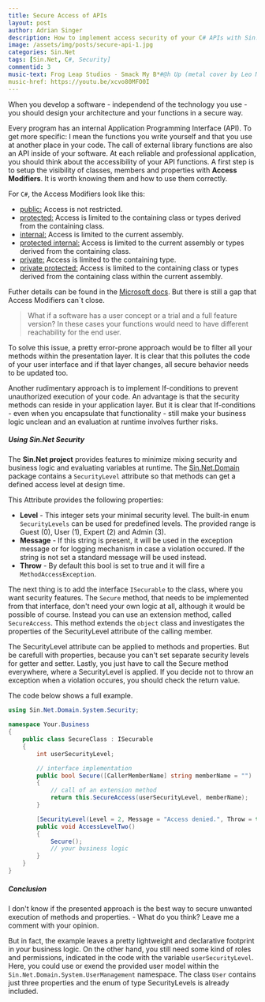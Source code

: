 ```yaml
---
title: Secure Access of APIs
layout: post
author: Adrian Singer
description: How to implement access security of your C# APIs with Sin.Net
image: /assets/img/posts/secure-api-1.jpg
categories: Sin.Net
tags: [Sin.Net, C#, Security]
commentid: 3
music-text: Frog Leap Studios - Smack My B*#@h Up (metal cover by Leo Moracchioli)
music-href: https://youtu.be/xcvo80MFO0I
---
```


When you develop a software - independend of the technology you use - you should design your architecture and your functions in a secure way.

Every program has an internal Application Programming Interface (API).
To get more specific: I mean the functions you write yourself and that you use at another place in your code.
The call of external library functions are also an API inside of your software.
At each reliable and professional application, you should think about the accessibility of your API functions.
A first step is to setup the visibility of classes, members and properties with **Access Modifiers**.
It is worth knowing them and how to use them correctly.

For `C#`, the Access Modifiers look like this: 
<ul class="ul-md">
    <li>
        <a target="_blank" href="https://docs.microsoft.com/en-us/dotnet/csharp/language-reference/keywords/public">public:</a> Access is not restricted.</li>
    <li><a target="_blank" href="https://docs.microsoft.com/en-us/dotnet/csharp/language-reference/keywords/public">protected:</a>
    Access is limited to the containing class or types derived from the containing class.</li>
    <li><a target="_blank" href="https://docs.microsoft.com/en-us/dotnet/csharp/language-reference/keywords/public">internal:</a> Access is limited to the current assembly.</li>
    <li><a target="_blank" href="https://docs.microsoft.com/en-us/dotnet/csharp/language-reference/keywords/public">protected internal:</a>
    Access is limited to the current assembly or types derived from the containing class.</li>
    <li><a target="_blank" href="https://docs.microsoft.com/en-us/dotnet/csharp/language-reference/keywords/public">private:</a> Access is limited to the containing type.</li>
    <li><a target="_blank" href="https://docs.microsoft.com/en-us/dotnet/csharp/language-reference/keywords/public">private protected:</a>
    Access is limited to the containing class or types derived from the containing class within the current assembly.</li>
</ul>

Futher details can be found in the [Microsoft docs](https://docs.microsoft.com/en-us/dotnet/csharp/language-reference/keywords/access-modifiers).
But there is still a gap that Access Modifiers can`t close.

> What if a software has a user concept or a trial and a full feature version? 
> In these cases your functions would need to have different reachability for the end user. 

To solve this issue, a pretty error-prone approach would be to filter all your methods within the presentation layer. It is clear that this pollutes the code of your user interface and if that layer changes, all secure behavior needs to be updated too.

Another rudimentary approach is to implement If-conditions to prevent unauthorized execution of your code.
An advantage is that the security methods can reside in your application layer.
But it is clear that If-conditions - even when you encapsulate that functionality - still make your business logic unclean and an evaluation at runtime involves further risks.

##### Using Sin.Net Security

The **Sin.Net project** provides features to minimize mixing security and business logic and evaluating variables at runtime.
The [Sin.Net.Domain](https://www.nuget.org/packages/Sin.Net.Domain/) package contains a `SecurityLevel` attribute so that methods can get a defined access level at design time.

This Attribute provides the following properties:
<ul class="ul-md">
    <li><b>Level</b> - This integer sets your minimal security level. The built-in enum <code>SecurityLevels</code> can be used for predefined levels.
    The provided range is Guest (0), User (1), Expert (2) and Admin (3).</li>
    <li><b>Message</b> - If this string is present, it will be used in the exception message or for logging mechanism in case a violation occured. If the string is not set a standard message will be used instead.</li>
    <li><b>Throw</b> - By default this bool is set to true and it will fire a <code>MethodAccessException</code>.</li>
</ul>

The next thing is to add the interface `ISecurable` to the class, where you want security features.
The `Secure` method, that needs to be implemented from that interface, don't need your own logic at all, although it would be possible of course.
Instead you can use an extension method, called `SecureAccess`.
This method extends the `object` class and investigates the properties of the SecurityLevel attribute of the calling member.

The SecurityLevel attribute can be applied to methods and properties. <span class="attention">But be carefull with properties</span>, because you can't set separate security levels for getter and setter. 
Lastly, you just have to call the Secure method everywhere, where a SecurityLevel is applied.
If you decide not to throw an exception when a violation occures, you should check the return value. 

The code below shows a full example.

```c#
using Sin.Net.Domain.System.Security;

namespace Your.Business
{
    public class SecureClass : ISecurable
    {
        int userSecurityLevel;

        // interface implementation
        public bool Secure([CallerMemberName] string memberName = "")
        {
            // call of an extension method
            return this.SecureAccess(userSecurityLevel, memberName);
        }

        [SecurityLevel(Level = 2, Message = "Access denied.", Throw = true)]
        public void AccessLevelTwo()
        {
            Secure();
            // your business logic
        }
    }
}
```

##### Conclusion

I don't know if the presented approach is the best way to secure unwanted execution of methods and properties. - What do you think? Leave me a comment with your opinion.

But in fact, the example leaves a pretty lightweight and declarative footprint in your business logic.
On the other hand, you still need some kind of roles and permissions, indicated in the code with the variable `userSecurityLevel`.
Here, you could use or exend the provided user model within the `Sin.Net.Domain.System.UserManagement` namespace.
The class `User` contains just three properties and the enum of type SecurityLevels is already included. 
